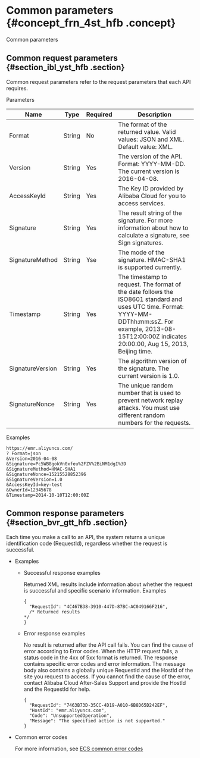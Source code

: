 # Common parameters {#concept_frn_4st_hfb .concept}

Common parameters

## Common request parameters {#section_ibl_yst_hfb .section}

Common request parameters refer to the request parameters that each API requires.

Parameters

|Name|Type|Required|Description|
|----|----|--------|-----------|
|Format|String|No|The format of the returned value. Valid values: JSON and XML. Default value: XML.|
|Version|String|Yes|The version of the API. Format: YYYY-MM-DD. The current version is 2016-04-08.|
|AccessKeyId|String|Yes|The Key ID provided by Alibaba Cloud for you to access services.|
|Signature|String|Yes|The result string of the signature. For more information about how to calculate a signature, see Sign signatures.|
|SignatureMethod|String|Yse|The mode of the signature. HMAC-SHA1 is supported currently.|
|Timestamp|String|Yes|The timestamp to request. The format of the date follows the ISO8601 standard and uses UTC time. Format: YYYY-MM-DDThh:mm:ssZ. For example, 2013-08-15T12:00:00Z indicates 20:00:00, Aug 15, 2013, Beijing time.|
|SignatureVersion|String|Yes|The algorithm version of the signature. The current version is 1.0.|
|SignatureNonce|String|Yes|The unique random number that is used to prevent network replay attacks. You must use different random numbers for the requests.|

Examples

```
https://emr.aliyuncs.com/
? Format=json
&Version=2016-04-08
&Signature=Pc5WB8gokVn0xfeu%2FZV%2BiNM1dgI%3D 
&SignatureMethod=HMAC-SHA1
&SignatureNonce=15215528852396
&SignatureVersion=1.0
&AccessKeyId=key-test
&OwnerId=12345678
&Timestamp=2014-10-10T12:00:00Z
```

## Common response parameters {#section_bvr_gtt_hfb .section}

Each time you make a call to an API, the system returns a unique identification code \(RequestId\), regardless whether the request is successful.

-   Examples
    -   Successful response examples

        Returned XML results include information about whether the request is successful and specific scenario information. Examples

        ```
        {
          "RequestId": "4C467B38-3910-447D-87BC-AC049166F216",
          /* Returned results
        */
        }
        ```

    -   Error response examples

        No result is returned after the API call fails. You can find the cause of error according to Error codes. When the HTTP request fails, a status code in the 4xx of 5xx format is returned. The response contains specific error codes and error information. The message body also contains a globally unique RequestId and the HostId of the site you request to access. If you cannot find the cause of the error, contact Alibaba Cloud After-Sales Support and provide the HostId and the RequestId for help.

        ```
        {
          "RequestId": "7463B73D-35CC-4D19-A010-6B8D65D242EF",
          "HostId": "emr.aliyuncs.com",
          "Code": "UnsupportedOperation",
          "Message": "The specified action is not supported."
        }
        ```

-   Common error codes

    For more information, see [ECS common error codes](../../SP_2/DNA0011860945/EN-US_TP_9850.dita#EcsApiResponse)


